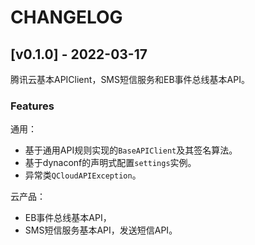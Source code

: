 # CHANGELOG

## [v0.1.0] - 2022-03-17 

腾讯云基本APIClient，SMS短信服务和EB事件总线基本API。

### Features

通用：
- 基于通用API规则实现的`BaseAPIClient`及其签名算法。
- 基于dynaconf的声明式配置`settings`实例。
- 异常类`QCloudAPIException`。

云产品：
- EB事件总线基本API，
- SMS短信服务基本API，发送短信API。